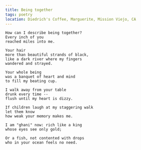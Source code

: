 ```yaml
---
title: Being together
tags: poetry
location: Diedrich's Coffee, Marguerite, Mission Viejo, CA
---
```


    How can I describe being together?
    Every inch of you
    reached miles into me.

    Your hair
    more than beautiful strands of black,
    like a dark river where my fingers
    wandered and strayed.

    Your whole being
    was a banquet of heart and mind
    to fill my beating cup.

    I walk away from your table
    drunk every time --
    flush until my heart is dizzy.

    If children laugh at my staggering walk
    let them know
    how weak your memory makes me.

    I am "ghani" now: rich like a king
    whose eyes see only gold;

    Or a fish, not contented with drops
    who in your ocean feels no need.


